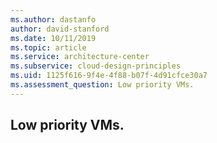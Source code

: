 ```yaml
---
ms.author: dastanfo
author: david-stanford
ms.date: 10/11/2019
ms.topic: article
ms.service: architecture-center
ms.subservice: cloud-design-principles
ms.uid: 1125f616-9f4e-4f88-b07f-4d91cfce30a7
ms.assessment_question: Low priority VMs.
---
```

## Low priority VMs.


